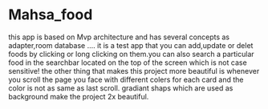 # Mahsa_food
this app is based on Mvp architecture and has several concepts as adapter,room database ....
it is a test app that you can add,update or delet foods by clicking or long clicking on them.you can also search a particular food in the searchbar located on the top of the screen which is not case sensitive!
the other thing that makes this project more beautiful is whenever you scroll the page you face with different colers for each card and the color is not as same as last scroll.
gradiant shaps which are used as background make the project 2x beautiful.

